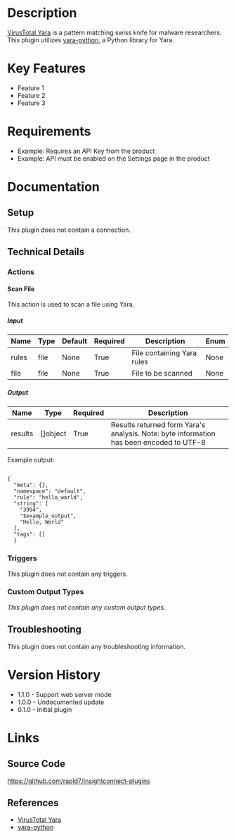 # Description

[VirusTotal Yara](http://virustotal.github.io/yara/) is a pattern matching swiss knife for malware researchers.
This plugin utilizes [yara-python](https://pypi.python.org/pypi/yara-python), a Python library for Yara.

# Key Features

* Feature 1
* Feature 2
* Feature 3

# Requirements

* Example: Requires an API Key from the product
* Example: API must be enabled on the Settings page in the product

# Documentation

## Setup

This plugin does not contain a connection.

## Technical Details

### Actions

#### Scan File

This action is used to scan a file using Yara.

##### Input

|Name|Type|Default|Required|Description|Enum|
|----|----|-------|--------|-----------|----|
|rules|file|None|True|File containing Yara rules|None|
|file|file|None|True|File to be scanned|None|

##### Output

|Name|Type|Required|Description|
|----|----|--------|-----------|
|results|[]object|True|Results returned form Yara's analysis. Note: byte information has been encoded to UTF-8|

Example output:

```

{
  "meta": {},
  "namespace": "default",
  "rule": "hello_world",
  "string": [
    "3994",
    "$example_output",
    "Hello, World"
  ],
  "tags": []
  }

```

### Triggers

This plugin does not contain any triggers.

### Custom Output Types

_This plugin does not contain any custom output types._

## Troubleshooting

This plugin does not contain any troubleshooting information.

# Version History

* 1.1.0 - Support web server mode
* 1.0.0 - Undocumented update
* 0.1.0 - Initial plugin

# Links

## Source Code

https://github.com/rapid7/insightconnect-plugins

## References

* [VirusTotal Yara](http://virustotal.github.io/yara/)
* [yara-python](https://pypi.python.org/pypi/yara-python)

